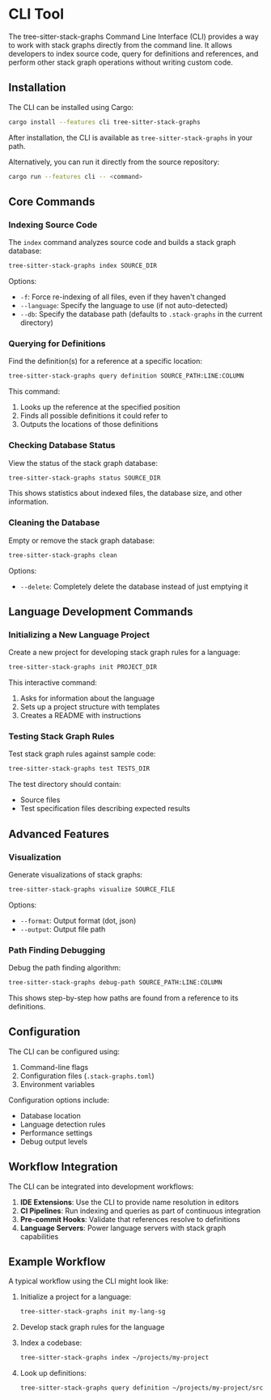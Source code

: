# CLI Tool

The tree-sitter-stack-graphs Command Line Interface (CLI) provides a way to work with stack graphs directly from the command line. It allows developers to index source code, query for definitions and references, and perform other stack graph operations without writing custom code.

## Installation

The CLI can be installed using Cargo:

```bash
cargo install --features cli tree-sitter-stack-graphs
```

After installation, the CLI is available as `tree-sitter-stack-graphs` in your path.

Alternatively, you can run it directly from the source repository:

```bash
cargo run --features cli -- <command>
```

## Core Commands

### Indexing Source Code

The `index` command analyzes source code and builds a stack graph database:

```bash
tree-sitter-stack-graphs index SOURCE_DIR
```

Options:
- `-f`: Force re-indexing of all files, even if they haven't changed
- `--language`: Specify the language to use (if not auto-detected)
- `--db`: Specify the database path (defaults to `.stack-graphs` in the current directory)

### Querying for Definitions

Find the definition(s) for a reference at a specific location:

```bash
tree-sitter-stack-graphs query definition SOURCE_PATH:LINE:COLUMN
```

This command:
1. Looks up the reference at the specified position
2. Finds all possible definitions it could refer to
3. Outputs the locations of those definitions

### Checking Database Status

View the status of the stack graph database:

```bash
tree-sitter-stack-graphs status SOURCE_DIR
```

This shows statistics about indexed files, the database size, and other information.

### Cleaning the Database

Empty or remove the stack graph database:

```bash
tree-sitter-stack-graphs clean
```

Options:
- `--delete`: Completely delete the database instead of just emptying it

## Language Development Commands

### Initializing a New Language Project

Create a new project for developing stack graph rules for a language:

```bash
tree-sitter-stack-graphs init PROJECT_DIR
```

This interactive command:
1. Asks for information about the language
2. Sets up a project structure with templates
3. Creates a README with instructions

### Testing Stack Graph Rules

Test stack graph rules against sample code:

```bash
tree-sitter-stack-graphs test TESTS_DIR
```

The test directory should contain:
- Source files
- Test specification files describing expected results

## Advanced Features

### Visualization

Generate visualizations of stack graphs:

```bash
tree-sitter-stack-graphs visualize SOURCE_FILE
```

Options:
- `--format`: Output format (dot, json)
- `--output`: Output file path

### Path Finding Debugging

Debug the path finding algorithm:

```bash
tree-sitter-stack-graphs debug-path SOURCE_PATH:LINE:COLUMN
```

This shows step-by-step how paths are found from a reference to its definitions.

## Configuration

The CLI can be configured using:

1. Command-line flags
2. Configuration files (`.stack-graphs.toml`)
3. Environment variables

Configuration options include:
- Database location
- Language detection rules
- Performance settings
- Debug output levels

## Workflow Integration

The CLI can be integrated into development workflows:

1. **IDE Extensions**: Use the CLI to provide name resolution in editors
2. **CI Pipelines**: Run indexing and queries as part of continuous integration
3. **Pre-commit Hooks**: Validate that references resolve to definitions
4. **Language Servers**: Power language servers with stack graph capabilities

## Example Workflow

A typical workflow using the CLI might look like:

1. Initialize a project for a language:
   ```bash
   tree-sitter-stack-graphs init my-lang-sg
   ```

2. Develop stack graph rules for the language

3. Index a codebase:
   ```bash
   tree-sitter-stack-graphs index ~/projects/my-project
   ```

4. Look up definitions:
   ```bash
   tree-sitter-stack-graphs query definition ~/projects/my-project/src/main.py:42:12
   ```